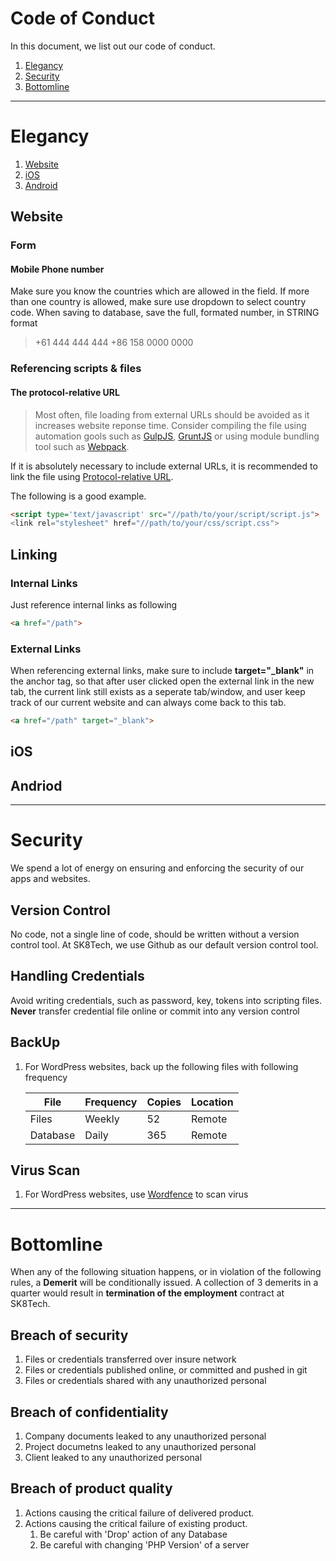 # Code of Conduct

In this document, we list out our code of conduct.

1. [Elegancy](#elegancy)
1. [Security](#security)
1. [Bottomline](#Bottomline)

---

# Elegancy

1. [Website](#website)
1. [iOS](#ios)
1. [Android](#android)

## Website

### Form

#### Mobile Phone number

Make sure you know the countries which are allowed in the field. If more than one country is allowed, make sure use dropdown to select country code.
When saving to database, save the full, formated number, in STRING format

> +61 444 444 444
> +86 158 0000 0000

### Referencing scripts & files

#### The protocol-relative URL

> Most often, file loading from external URLs should be avoided as it increases website reponse time. Consider compiling the file using automation gools such as [GulpJS](//gulpjs.com), [GruntJS](//gruntjs.com/) or using module bundling tool such as [Webpack](//webpack.github.io/).

If it is absolutely necessary to include external URLs, it is recommended to link the file using [Protocol-relative URL](https://en.wikipedia.org/wiki/Wikipedia:Protocol-relative_URL). 

The following is a good example.

```HTML
<script type='text/javascript' src="//path/to/your/script/script.js">
<link rel="stylesheet" href="//path/to/your/css/script.css">
```

## Linking

### Internal Links

Just reference internal links as following

```HTML
<a href="/path">
```

### External Links

When referencing external links, make sure to include **target="\_blank"** in the anchor tag, so that after user clicked open the external link in the new tab, the current link still exists as a seperate tab/window, and user keep track of our current website and can always come back to this tab.

```HTML
<a href="/path" target="_blank">
```

## iOS

## Andriod

---

# Security

We spend a lot of energy on ensuring and enforcing the security of our apps and websites. 

## Version Control

No code, not a single line of code, should be written without a version control tool. At SK8Tech, we use Github as our default version control tool.

## Handling Credentials

Avoid writing credentials, such as password, key, tokens into scripting files. 
**Never** transfer credential file online or commit into any version control

## BackUp

1. For WordPress websites, back up the following files with following frequency
    
    |File|Frequency|Copies|Location|
    |---|---|---|---|
    |Files|Weekly|52|Remote|
    |Database|Daily|365|Remote|

## Virus Scan

1. For WordPress websites, use [Wordfence](https://www.wordfence.com/) to scan virus

---

# Bottomline

When any of the following situation happens, or in violation of the following rules, a **Demerit** will be conditionally issued. A collection of 3 demerits in a quarter would result in **termination of the employment** contract at SK8Tech.

## Breach of security

1. Files or credentials transferred over insure network
1. Files or credentials published online, or committed and pushed in git
1. Files or credentials shared with any unauthorized personal

## Breach of confidentiality

1. Company documents leaked to any unauthorized personal
1. Project documetns leaked to any unauthorized personal
1. Client leaked to any unauthorized personal 

## Breach of product quality

1. Actions causing the critical failure of delivered product. 
1. Actions causing the critical failure of existing product.
    1. Be careful with 'Drop' action of any Database
    1. Be careful with changing 'PHP Version' of a server